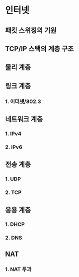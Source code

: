 # 인터넷

## 패킷 스위칭의 기원

## TCP/IP 스택의 계층 구조

## 물리 계층

## 링크 계층
### 1. 이더넷/802.3

## 네트워크 계층
### 1. IPv4
### 2. IPv6

## 전송 계층
### 1. UDP
### 2. TCP

## 응용 계층
### 1. DHCP
### 2. DNS

## NAT
### 1. NAT 투과